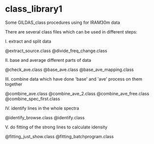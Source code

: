 # class_library1
Some GILDAS_class procedures using for IRAM30m data

There are several class files which can be used in different steps:

I. extract and split data

@extract_source.class
@divide_freq_change.class

II. base and average different parts of data

@check_ave.class
@base_ave.class
@base_ave_mapping.class

III. combine data which have done 'base' and 'ave' process on them together

@combine_ave.class
@combine_ave_2.class
@combine_ave_free.class
@combine_spec_first.class

IV. identify lines in the whole spectra

@identify_browse.class
@identify.class

V. do fitting of the strong lines to calculate idensity

@fitting_just_show.class
@fitting_batchprogram.class


